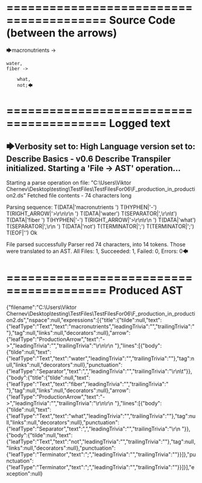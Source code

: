 ========================================
Source Code (between the arrows)
========================================

🡆macronutrients ->

    water,
	fiber ->

        what,
        not;🡄

========================================
Logged text
========================================

🡆Verbosity set to: High
Language version set to: Describe Basics - v0.6
Describe Transpiler initialized.
Starting a 'File -> AST' operation...
------------------------
Starting a parse operation on file: "C:\Users\Viktor Chernev\Desktop\testing\TestFiles\TestFilesFor06\F_production_in_production2.ds"
Fetched file contents - 74 characters long

Parsing sequence: T(DATA|'macronutrients ') T(HYPHEN|'-') T(RIGHT_ARROW|'>\r\n\r\n    ') T(DATA|'water') T(SEPARATOR|',\r\n\t') T(DATA|'fiber ') T(HYPHEN|'-') T(RIGHT_ARROW|'>\r\n\r\n        ') T(DATA|'what') T(SEPARATOR|',\r\n        ') T(DATA|'not') T(TERMINATOR|';') T(TERMINATOR|';') T(EOF|'<EOF>') Ok

File parsed successfully
Parser red 74 characters, into 14 tokens.
Those were translated to an AST.
All Files: 1, Succeeded: 1, Failed: 0, Errors: 0🡄

========================================
Produced AST
========================================

{"filename":"C:\\Users\\Viktor Chernev\\Desktop\\testing\\TestFiles\\TestFilesFor06\\F_production_in_production2.ds","nspace":null,"expressions":[{"title":{"tilde":null,"text":{"leafType":"Text","text":"macronutrients","leadingTrivia":"","trailingTrivia":" "},"tag":null,"links":null,"decorators":null},"arrow":{"leafType":"ProductionArrow","text":"->","leadingTrivia":"","trailingTrivia":"\r\n\r\n    "},"lines":[{"body":{"tilde":null,"text":{"leafType":"Text","text":"water","leadingTrivia":"","trailingTrivia":""},"tag":null,"links":null,"decorators":null},"punctuation":{"leafType":"Separator","text":",","leadingTrivia":"","trailingTrivia":"\r\n\t"}},{"body":{"title":{"tilde":null,"text":{"leafType":"Text","text":"fiber","leadingTrivia":"","trailingTrivia":" "},"tag":null,"links":null,"decorators":null},"arrow":{"leafType":"ProductionArrow","text":"->","leadingTrivia":"","trailingTrivia":"\r\n\r\n        "},"lines":[{"body":{"tilde":null,"text":{"leafType":"Text","text":"what","leadingTrivia":"","trailingTrivia":""},"tag":null,"links":null,"decorators":null},"punctuation":{"leafType":"Separator","text":",","leadingTrivia":"","trailingTrivia":"\r\n        "}},{"body":{"tilde":null,"text":{"leafType":"Text","text":"not","leadingTrivia":"","trailingTrivia":""},"tag":null,"links":null,"decorators":null},"punctuation":{"leafType":"Terminator","text":";","leadingTrivia":"","trailingTrivia":""}}]},"punctuation":{"leafType":"Terminator","text":";","leadingTrivia":"","trailingTrivia":""}}]}],"exception":null}